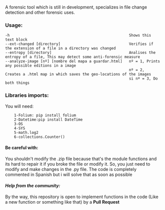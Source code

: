 
A forensic tool which is still in development, specializes in file change detection and other forensic uses.


### **Usage**:
```
-h                                                      Shows this text block
--ext-changed [directory]                               Verifies if the extension of a file in a directory was changed
--entropy [directory]                                   Analises the entropy of a file, This may detect some anti-forensic measure
--analyze-image [nº] [nombre del mapa a guardar.html]   nº = 1, Prints any possible editions in a image
                                                        nº = 2, Creates a .html map in which saves the geo-locations of the images
                                                        si nº = 3, Do both things
```

### **Libraries imports**:
You will need:
```
	1-Folium: pip install folium
	2-Datetime:pip install DateTime
	3-OS
	4-SYS
	5-math.log2
	6-collections.Counter()
```

#### **Be careful with:**
You shouldn't modify the .zip file because that's the module functions and its hard to repair it if you broke the file or modify it. So, you just need to modify and make changes in the .py file. The code is completely commented in Spanish but i will solve that as soon as possible

#### ***Help from the community:***
By the way, this repository is open to implement functions in the code (Like a new function or something like that) by a **Pull Request**

